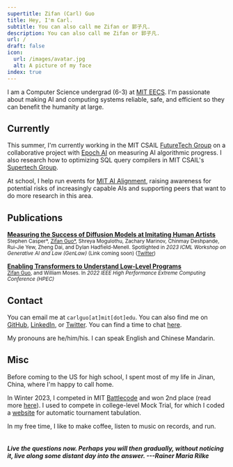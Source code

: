 ```yaml
---
supertitle: Zifan (Carl) Guo
title: Hey, I'm Carl.
subtitle: You can also call me Zifan or 郭子凡.
description: You can also call me Zifan or 郭子凡.
url: /
draft: false
icon:
  url: /images/avatar.jpg
  alt: A picture of my face
index: true
---
```


I am a Computer Science undergrad (6-3) at [MIT EECS](https://www.eecs.mit.edu/). I'm passionate about making AI and computing systems reliable, safe, and efficient so they can benefit the humanity at large.

## Currently

This summer, I'm currently working in the MIT CSAIL [FutureTech Group](https://futuretech.mit.edu/) on a collaborative project with [Epoch AI](https://epochai.org/) on measuring AI algorithmic progress. I also research how to optimizing SQL query compilers in MIT CSAIL's [Supertech Group](https://supertech.mit.edu/).

At school, I help run events for [MIT AI Alignment](https://www.mitalignment.org/), raising awareness for potential risks of increasingly capable AIs and supporting peers that want to do more research in this area.

## Publications

[**Measuring the Success of Diffusion Models at Imitating Human Artists**](https://www.carlguo.com) <br>
<sub>Stephen Casper*, <ins>Zifan Guo*</ins>, Shreya Mogulothu, Zachary Marinov, Chinmay Deshpande, Rui-Jie Yew, Zheng Dai, and Dylan Hadfield-Menell. Spotlighted in _2023 ICML Workshop on Generative AI and Law (GenLaw)_ (Link coming soon) ([Twitter](https://twitter.com/StephenLCasper/status/1657468570723561472?s=20))</sub>

[**Enabling Transformers to Understand Low-Level Programs**](https://ieeexplore.ieee.org/abstract/document/9926313)<br>
<sub><ins>Zifan Guo</ins>, and William Moses. In _2022 IEEE High Performance Extreme Computing Conference (HPEC)_</sub>

## Contact

You can email me at `carlguo[at]mit[dot]edu`. You can also find me on [GitHub](https://github.com/carlguo866), [LinkedIn](https://www.linkedin.com/in/zifan-carl-guo), or [Twitter](https://twitter.com/CarlGuo866). You can find a time to chat [here](https://fantastical.app/carlguo866-91qV/meeting).

My pronouns are he/him/his. I can speak English and Chinese Mandarin.

## Misc

Before coming to the US for high school, I spent most of my life in Jinan, China, where I'm happy to call home.

In Winter 2023, I competed in MIT [Battlecode](https://battlecode.org/) and won 2nd place (read more [here](/portfolio/proj-battlecode)). I used to compete in college-level Mock Trial, for which I coded a [website](https://tabeasy.org/) for automatic tournament tabulation.

In my free time, I like to make coffee, listen to music on records, and run.
<br><br><br>
**_Live the questions now. Perhaps you will then gradually, without noticing it, live along some distant day into the answer. ---Rainer Maria Rilke_**
